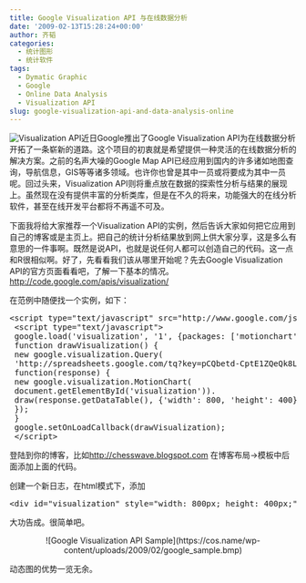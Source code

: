 ```yaml
---
title: Google Visualization API 与在线数据分析
date: '2009-02-13T15:28:24+00:00'
author: 齐韬
categories:
  - 统计图形
  - 统计软件
tags:
  - Dymatic Graphic
  - Google
  - Online Data Analysis
  - Visualization API
slug: google-visualization-api-and-data-analysis-online
---
```


![Visualization API](https://cos.name/wp-content/uploads/2009/02/gviz1-300x237.jpg)近日Google推出了Google Visualization API为在线数据分析开拓了一条崭新的道路。这个项目的初衷就是希望提供一种灵活的在线数据分析的解决方案。之前的名声大噪的Google Map API已经应用到国内的许多诸如地图查询，导航信息，GIS等等诸多领域。也许你也曾是其中一员或将要成为其中一员呢。回过头来，Visualization API则将重点放在数据的探索性分析与结果的展现上。虽然现在没有提供丰富的分析类库，但是在不久的将来，功能强大的在线分析软件，甚至在线开发平台都将不再遥不可及。

<!--more-->

下面我将给大家推荐一个Visualization API的实例，然后告诉大家如何把它应用到自己的博客或是主页上。把自己的统计分析结果放到网上供大家分享，这是多么有意思的一件事啊。既然是说API，也就是说任何人都可以创造自己的代码。这一点和R很相似啊。好了，先看看我们该从哪里开始呢？先去Google Visualization API的官方页面看看吧，了解一下基本的情况。<http://code.google.com/apis/visualization/>
  
在范例中随便找一个实例，如下：

<pre class="brush: r">&lt;script type="text/javascript" src="http://www.google.com/jsapi"&gt;&lt;/script&gt;
 &lt;script type="text/javascript"&gt;
 google.load('visualization', '1', {packages: ['motionchart']});
 function drawVisualization() {
 new google.visualization.Query(
 'http://spreadsheets.google.com/tq?key=pCQbetd-CptE1ZQeQk8LoNw').send(
 function(response) {
 new google.visualization.MotionChart(
 document.getElementById('visualization')).
 draw(response.getDataTable(), {'width': 800, 'height': 400});
 });
 }
 google.setOnLoadCallback(drawVisualization);
 &lt;/script&gt;</pre>

登陆到你的博客，比如<http://chesswave.blogspot.com> 在博客布局->模板中<head>后面添加上面的代码。
  
创建一个新日志，在html模式下，添加

<pre class="brush: r">&lt;div id="visualization" style="width: 800px; height: 400px;"&gt;&lt;/div&gt;</pre>

大功告成。很简单吧。

<p style="text-align: center;">
  ![Google Visualization API Sample](https://cos.name/wp-content/uploads/2009/02/google_sample.bmp)
</p>

动态图的优势一览无余。
